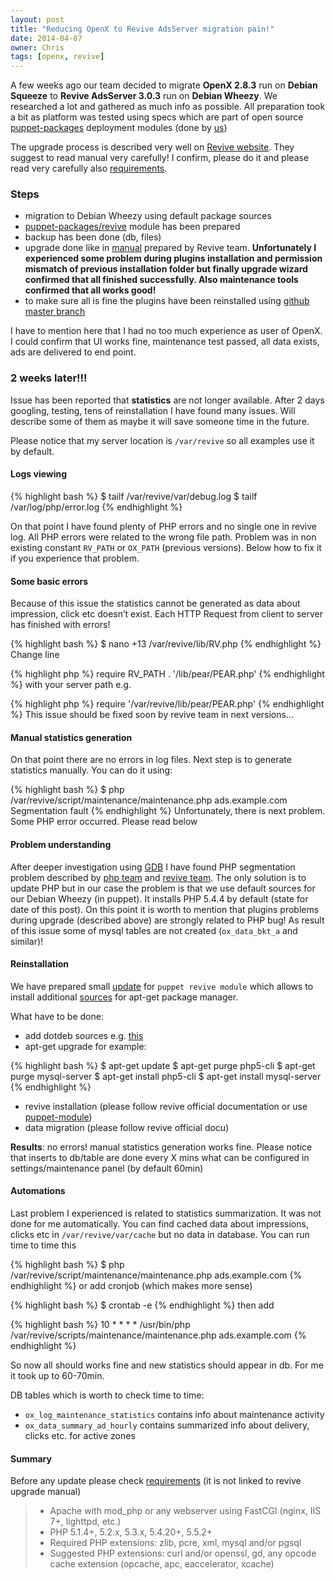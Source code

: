```yaml
---
layout: post
title: "Reducing OpenX to Revive AdsServer migration pain!"
date: 2014-04-07
owner: Chris
tags: [openx, revive]
---
```


A few weeks ago our team decided to migrate **OpenX 2.8.3** run on **Debian Squeeze** to **Revive AdsServer 3.0.3** run on **Debian Wheezy**.
We researched a lot and gathered as much info as possible. All preparation took a bit as platform was tested using specs
which are part of open source [puppet-packages](https://github.com/cargomedia/puppet-packages) deployment modules (done by [us](https://github.com/cargomedia/))

The upgrade process is described very well on [Revive website](http://www.revive-adserver.com/support/upgrading/). They suggest to read manual very carefully!
I confirm, please do it and please read very carefully also [requirements](http://www.revive-adserver.com/support/requirements/).

<!--more-->

### Steps

- migration to Debian Wheezy using default package sources
- [puppet-packages/revive](https://github.com/cargomedia/puppet-packages/tree/master/modules/revive) module has been prepared
- backup has been done (db, files)
- upgrade done like in [manual](http://www.revive-adserver.com/support/upgrading/) prepared by Revive team. **Unfortunately I experienced some problem during plugins installation and permission mismatch of previous installation folder but finally
upgrade wizard confirmed that all finished successfully. Also maintenance tools confirmed that all works good!**
- to make sure all is fine the plugins have been reinstalled using [github master branch](https://github.com/revive-adserver/revive-adserver/tree/master/plugins_repo/release)


I have to mention here that I had no too much experience as user of OpenX. I could confirm that UI works fine,
maintenance test passed, all data exists, ads are delivered to end point.

### 2 weeks later!!!
Issue has been reported that **statistics** are not longer available. After 2 days googling, testing, tens of reinstallation
I have found many issues. Will describe some of them as maybe it will save someone time in the future.

Please notice that my server location is `/var/revive` so all examples use it by default.

#### Logs viewing
{% highlight bash %}
$ tailf /var/revive/var/debug.log
$ tailf /var/log/php/error.log
{% endhighlight %}

On that point I have found plenty of PHP errors and no single one in revive log. All PHP errors were related to the wrong file path.
Problem was in non existing constant `RV_PATH` or `OX_PATH` (previous versions). Below how to fix it if you experience that problem.

#### Some basic errors
Because of this issue the statistics cannot be generated as data about impression, click etc doesn’t exist.
Each HTTP Request from client to server has finished with errors!

{% highlight bash %}
$ nano +13 /var/revive/lib/RV.php
{% endhighlight %}
Change line

{% highlight php %}
require RV_PATH . '/lib/pear/PEAR.php'
{% endhighlight %}
with your server path e.g.

{% highlight php %}
require '/var/revive/lib/pear/PEAR.php'
{% endhighlight %}
This issue should be fixed soon by revive team in next versions…

#### Manual statistics generation
On that point there are no errors in log files. Next step is to generate statistics manually. You can do it using:

{% highlight bash %}
$ php /var/revive/script/maintenance/maintenance.php ads.example.com
Segmentation fault
{% endhighlight %}
Unfortunately, there is next problem. Some PHP error occurred. Please read below

#### Problem understanding
After deeper investigation using [GDB](http://www.sourceware.org/gdb/) I have found PHP segmentation problem described by
[php team](https://bugs.php.net/bug.php?id=65367) and [revive team](http://www.revive-adserver.com/blog/whats-new-in-revive-adserver-v3-0-0/).
The only solution is to update PHP but in our case the problem is that we use default sources for our Debian Wheezy (in puppet).
It installs PHP 5.4.4 by default (state for date of this post). On this point it is worth to mention that plugins problems
during upgrade (described above) are strongly related to PHP bug! As result of this issue some of mysql tables are not created (`ox_data_bkt_a` and similar)!

#### Reinstallation
We have prepared small [update](https://github.com/cargomedia/puppet-packages/pull/560) for `puppet revive module` which allows to install additional
[sources](https://github.com/cargomedia/puppet-packages/blob/master/modules/apt/manifests/source/dotdeb.pp) for apt-get package manager.

What have to be done:

- add dotdeb sources e.g. [this](https://github.com/cargomedia/puppet-packages/blob/master/modules/apt/manifests/source/dotdeb.pp)
- apt-get upgrade for example:

{% highlight bash %}
$ apt-get update
$ apt-get purge php5-cli
$ apt-get purge mysql-server
$ apt-get install php5-cli
$ apt-get install mysql-server
{% endhighlight %}
- revive installation (please follow revive official documentation or use [puppet-module](https://github.com/cargomedia/puppet-packages/tree/master/modules/revive))
- data migration (please follow revive official docu)

**Results**: no errors! manual statistics generation works fine. Please notice that inserts to db/table are done
every X mins what can be configured in settings/maintenance panel (by default 60min)

#### Automations
Last problem I experienced is related to statistics summarization. It was not done for me automatically.
You can find cached data about impressions, clicks etc in `/var/revive/var/cache` but no data in database.
You can run time to time this

{% highlight bash %}
$ php /var/revive/script/maintenance/maintenance.php ads.example.com
{% endhighlight %}
or add cronjob (which makes more sense)

{% highlight bash %}
$ crontab -e
{% endhighlight %}
then add

{% highlight bash %}
10 * * * * /usr/bin/php /var/revive/scripts/maintenance/maintenance.php ads.example.com
{% endhighlight %}

So now all should works fine and new statistics should appear in db. For me it took up to 60-70min.

DB tables which is worth to check time to time:

- `ox_log_maintenance_statistics` contains info about maintenance activity
- `ox_data_summary_ad_hourly` contains summarized info about delivery, clicks etc. for active zones

#### Summary
Before any update please check [requirements](http://www.revive-adserver.com/support/requirements/) (it is not linked to revive upgrade manual)

>- Apache with mod_php or any webserver using FastCGI (nginx, IIS 7+, lighttpd, etc.)
>- PHP 5.1.4+, 5.2.x, 5.3.x, 5.4.20+, 5.5.2+
>- Required PHP extensions: zlib, pcre, xml, mysql and/or pgsql
>- Suggested PHP extensions: curl and/or openssl, gd, any opcode cache extension (opcache, apc, eaccelerator, xcache)

